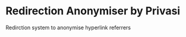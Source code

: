 Redirection Anonymiser by Privasi
=================================

Redirction system to anonymise hyperlink referrers
